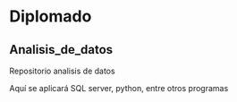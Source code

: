 # Diplomado

## Analisis_de_datos

Repositorio analisis de datos 

Aquí se aplicará SQL server, python, entre otros programas
